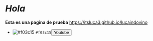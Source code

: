 # _Hola_
**Esta es una pagina de prueba**
https://itsluca3.github.io/lucaindovino

- ![#f03c15](https://via.placeholder.com/15/f03c15/000000?text=+) `#f03c15`<button> Youtube
